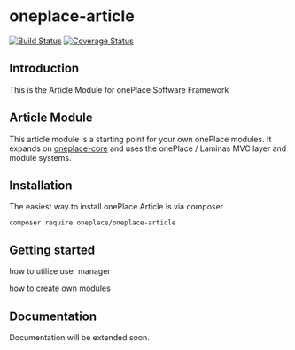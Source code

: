 # oneplace-article

[![Build Status](https://travis-ci.com/OnePlc/PLC_X_Article.svg?branch=master)](https://travis-ci.com/OnePlc/PLC_X_Article)
[![Coverage Status](https://coveralls.io/repos/github/OnePlc/PLC_X_Article/badge.svg?branch=master)](https://coveralls.io/github/OnePlc/PLC_X_Article?branch=master)

## Introduction

This is the Article Module for onePlace Software Framework 

## Article Module

This article module is a starting point for your own onePlace modules.
It expands on [oneplace-core](https://github.com/OnePlc/PLC_X_Core) and uses the onePlace / Laminas MVC layer and module systems.

## Installation

The easiest way to install onePlace Article is via composer
```shell script
composer require oneplace/oneplace-article
```

## Getting started

how to utilize user manager

how to create own modules

## Documentation

Documentation will be extended soon.